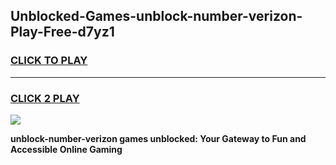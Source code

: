 
## Unblocked-Games-unblock-number-verizon-Play-Free-d7yz1
<h3>
<a href="https://premium76.site?title=unblock-number-verizon&ref=20M">CLICK TO PLAY</a></h3>
<hr>

<h3>
<a href="https://premium76.site?title=unblock-number-verizon&ref=20M">CLICK 2 PLAY</a>
  
</h3>

<a href="https://premium76.site?title=unblock-number-verizon&ref=19M"><img src="https://clearcache.store/games.png"></a>


**unblock-number-verizon games unblocked: Your Gateway to Fun and Accessible Online Gaming**
